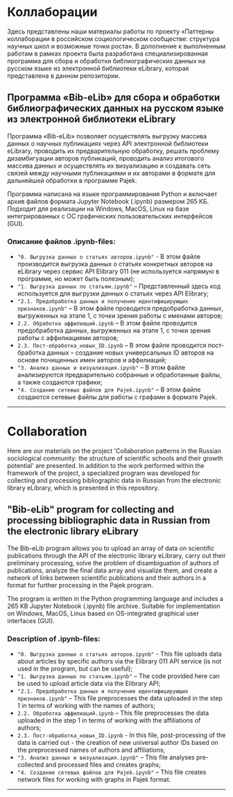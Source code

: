 # Коллаборации 
Здесь представлены наши материалы работы по проекту «Паттерны коллаборации в российском социологическом сообществе: структура научных школ и возможные точки роста». 
В дополнение к выполненным работам в рамках проекта была разработана специализированная программа для сбора и обработки библиографических данных на русском языке из электронной библиотеки eLibrary, которая представлена в данном репозитории. 

## Программа «Bib-eLib» для сбора и обработки библиографических данных на русском языке из электронной библиотеки eLibrary
Программа «Bib-eLib» позволяет осуществлять выгрузку массива данных о научных публикациях через API электронной библиотеки eLibrary, проводить их предварительную обработку, решать проблему дизамбигуации авторов публикаций, проводить анализ итогового массива данных и осуществлять их визуализацию и создавать сеть связей между научными публикациями и их авторами в формате для дальнейшей обработки в программе Pajek.

Программа написана на языке программирования Python и включает архив файлов формата Jupyter Notebook (.ipynb) размером 265 КБ. Подходит для реализации на Windows, MacOS, Linux на базе интегрированных с ОС графических пользовательских интерфейсов (GUI). 

### Описание файлов .ipynb-files:
* `"0. Выгрузка данных о статьях авторов.ipynb"` - В этом файле производится выгрузка данных о статьях конкретных авторов на eLibrary через сервис API Elibrary 011 (не используется напрямую в программе, но может быть полезным);
* `"1. Выгрузка данных по статьям.ipynb"` – Представленный здесь код используется для выгрузки данных о статьях через API Elibrary;
* `"2.1. Предобработка данных и получение идентифицирующих признаков.ipynb"` – В этом файле проводится предобработка данных, выгруженных на этапе 1, с точки зрения работы с именами авторов; 
* `2.2. Обработка аффилиаций.ipynb` – В этом файле проводится предобработка данных, выгруженных на этапе 1, с точки зрения работы с аффилиациями авторов; 
* `2.3. Пост-обработка_новых_ID.ipynb` – В этом файле проводится пост-бработка данных – создание новых универсальных ID авторов на основе почищенных имен авторов и аффилиаций; 
* `"3. Анализ данных и визуализация.ipynb"` – В этом файле анализируются предварительно собранные и обработанные файлы, а также создаются графики; 
* `"4. Создание сетевых файлов для Pajek.ipynb"` – В этом файле создаются сетевые файлы для работы с графами в формате Pajek.


----
# Collaboration
Here are our materials on the project 'Collaboration patterns in the Russian sociological community: the structure of scientific schools and their growth potential' are presented. 
In addition to the work performed within the framework of the project, a specialized program was developed for collecting and processing bibliographic data in Russian from the electronic library eLibrary, which is presented in this repository.

## "Bib-eLib" program for collecting and processing bibliographic data in Russian from the electronic library eLibrary
The Bib-eLib program allows you to upload an array of data on scientific publications through the API of the electronic library eLibrary, carry out their preliminary processing, solve the problem of disambiguation of authors of publications, analyze the final data array and visualize them, and create a network of links between scientific publications and their authors in a format for further processing in the Pajek program.

The program is written in the Python programming language and includes a 265 KB Jupyter Notebook (.ipynb) file archive. Suitable for implementation on Windows, MacOS, Linux based on OS-integrated graphical user interfaces (GUI).

### Description of .ipynb-files:
* `"0. Выгрузка данных о статьях авторов.ipynb"` - This file uploads data about articles by specific authors via the Elibrary 011 API service (is not used in the program, but can be useful);
* `"1. Выгрузка данных по статьям.ipynb"` – The code provided here can be used to upload article data via the Elibrary API;
* `"2.1. Предобработка данных и получение идентифицирующих признаков.ipynb"` – This file preprocesses the data uploaded in the step 1 in terms of working with the names of authors;
* `2.2. Обработка аффилиаций.ipynb`  – This file preprocesses the data uploaded in the step 1 in terms of working with the affiliations of authors;
* `2.3. Пост-обработка_новых_ID.ipynb` - In this file, post-processing of the data is carried out - the creation of new universal author IDs based on the preprocessed names of authors and affiliations;
* `"3. Анализ данных и визуализация.ipynb"` – This file analyses pre-collected and processed files and creates graphs;
* `"4. Создание сетевых файлов для Pajek.ipynb"` – This file creates network files for working with graphs in Pajek format.
----
